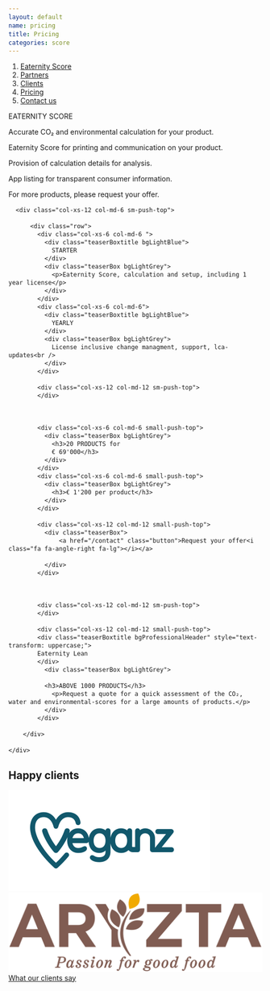 ```yaml
---
layout: default
name: pricing
title: Pricing
categories: score
---
```

<style>
#main-nav-4 {
  border-bottom: 2px solid #46cc00;
}
</style>

<div class="container hidden-xs">
  <div class="row">
    <div class="col-xs-12 text-center">
      <ol class="subNavigation">
      <a href="/score"><li>Eaternity Score</li></a>
      <a href="/score/partners"><li>Partners</li></a>
      <a href="/score/clients"><li>Clients</li></a>
      <a href="/score/pricing"><li class="current">Pricing</li></a>
      <a href="/contact"><li>Contact us</li></a>
      </ol>
    </div>
  </div>
</div>

<div class="container">
  <div class="row big-push-bottom push-top md-verticalAlign">
    <!-- <div class="col-xs-12 col-md-3">
      <div>
        <div class="teaserBoxtitle bgLightBlue">
          Quick Assessment
        </div>
        <div class="teaserBox bgLightGrey">
          <p>Quick assessment of the CO2, Water, Environmental-Scores and nutritional values of a large amount (>1000) of products.</p>
          <p>Provide your clients with an overview on the impacts of all your products.</p>
          <p>Set reduction targets and craft meaningful strategic decisions for your business</p>
          <h3>Pricing / product</h3>
          <p>Results are based only on estimates for ingredient amounts.</p>
          <a href="/contact" class="button">Ask for a quote<i class="fa fa-angle-right fa-lg"></i></a>
        </div>
      </div>
  </div> -->

  <div class="col-xs-12 col-md-12 sm-push-top">
    <div class="row">
      <div class="col-xs-12 col-md-4 col-md-offset-1 sm-push-top">
        <div>
          <div class="teaserBoxtitle bgProfessionalHeader" style="text-transform: uppercase;">
          Eaternity Score
          </div>
          <div class="teaserBox bgProfessionalBox ">
            <p>Accurate CO₂ and environmental calculation for your product.</p>
            <p>Eaternity Score for printing and communication on your product.</p>
            <p>Provision of calculation details for analysis.</p>
            <p>App listing for transparent consumer information.</p>
          </div>
        </div>
        <div class="col-xs-12 col-md-12 teaserBox small-push-top bgLightGrey">
          <p>For more products, please request your offer.</p>
        </div>
      </div>

      <div class="col-xs-12 col-md-6 sm-push-top">

          <div class="row">
            <div class="col-xs-6 col-md-6 ">
              <div class="teaserBoxtitle bgLightBlue">
                STARTER
              </div>
              <div class="teaserBox bgLightGrey">
                <p>Eaternity Score, calculation and setup, including 1 year license</p>
              </div>
            </div>
            <div class="col-xs-6 col-md-6">
              <div class="teaserBoxtitle bgLightBlue">
                YEARLY
              </div>
              <div class="teaserBox bgLightGrey">
                License inclusive change managment, support, lca-updates<br />
              </div>
            </div>

            <div class="col-xs-12 col-md-12 sm-push-top">
            </div>



            <div class="col-xs-6 col-md-6 small-push-top">
              <div class="teaserBox bgLightGrey">
                <h3>20 PRODUCTS for
                € 69'000</h3>
              </div>
            </div>
            <div class="col-xs-6 col-md-6 small-push-top">
              <div class="teaserBox bgLightGrey">
                <h3>€ 1'200 per product</h3>
              </div>
            </div>

            <div class="col-xs-12 col-md-12 small-push-top">
              <div class="teaserBox">
                  <a href="/contact" class="button">Request your offer<i class="fa fa-angle-right fa-lg"></i></a>

              </div>
            </div>



            <div class="col-xs-12 col-md-12 sm-push-top">
            </div>

            <div class="col-xs-12 col-md-12 small-push-top">
            <div class="teaserBoxtitle bgProfessionalHeader" style="text-transform: uppercase;">
            Eaternity Lean
            </div>
              <div class="teaserBox bgLightGrey">

              <h3>ABOVE 1000 PRODUCTS</h3>
                <p>Request a quote for a quick assessment of the CO₂, water and environmental-scores for a large amounts of products.</p>
              </div>
            </div>

        </div>

    </div>

  </div>

</div>

</div>

<div class="window" style="background-image: url('/img/score/herbstmarkt_eth_03.jpg')"></div>

<div class="container">
  <div class="row big-push-top small-push-bottom">
    <div class="col-xs-12 text-center">
      <h2>Happy clients</h2>
    </div>
  </div>

  <div class="row push-bottom">
    <div class="col-xs-offset-2 col-xs-8 col-sm-offset-3 col-sm-3 text-center">
      <img class="responsive" src="/img/partners/Veganz.svg">
    </div>
    <div class="col-xs-offset-2 col-xs-8 col-sm-offset-0 col-sm-3 text-center xs-push-top">
      <img class="responsive" src="/img/partners/Aryzta_Logo.svg">
    </div>
  </div>

  <div class="row push-bottom">
    <div class="col-xs-12 text-center">
      <a href="/score/clients" class="button">What our clients say<i class="fa fa-angle-right fa-lg"></i></a>
    </div>
  </div>

</div>

<script src="https://ajax.googleapis.com/ajax/libs/jquery/1.11.3/jquery.min.js"></script>

<script src="/js/jquery.magnific-popup.min.js"></script>

<!-- script src="/js/bootstrap.min.js"></script -->

<!-- script src="/js/icheck.min.js"></script -->

<script src="/js/script.js"></script>
